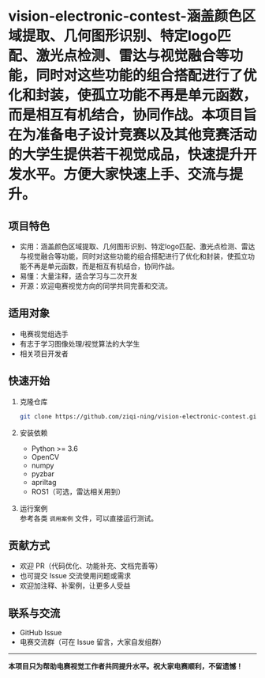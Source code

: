 # vision-electronic-contest-涵盖颜色区域提取、几何图形识别、特定logo匹配、激光点检测、雷达与视觉融合等功能，同时对这些功能的组合搭配进行了优化和封装，使孤立功能不再是单元函数，而是相互有机结合，协同作战。本项目旨在为准备电子设计竞赛以及其他竞赛活动的大学生提供若干视觉成品，快速提升开发水平。方便大家快速上手、交流与提升。

## 项目特色
- 实用：涵盖颜色区域提取、几何图形识别、特定logo匹配、激光点检测、雷达与视觉融合等功能，同时对这些功能的组合搭配进行了优化和封装，使孤立功能不再是单元函数，而是相互有机结合，协同作战。
- 易懂：大量注释，适合学习与二次开发
- 开源：欢迎电赛视觉方向的同学共同完善和交流。

## 适用对象
- 电赛视觉组选手
- 有志于学习图像处理/视觉算法的大学生
- 相关项目开发者

## 快速开始
1. 克隆仓库  
   ```bash
   git clone https://github.com/ziqi-ning/vision-electronic-contest.git
   ```
2. 安装依赖
   - Python >= 3.6
   - OpenCV
   - numpy
   - pyzbar
   - apriltag
   - ROS1（可选，雷达相关用到）

3. 运行案例  
   参考各类 `调用案例` 文件，可以直接运行测试。

## 贡献方式
- 欢迎 PR（代码优化、功能补充、文档完善等）
- 也可提交 Issue 交流使用问题或需求
- 欢迎加注释、补案例，让更多人受益

## 联系与交流
- GitHub Issue
- 电赛交流群（可在 Issue 留言，大家自发组群）

---

**本项目只为帮助电赛视觉工作者共同提升水平。祝大家电赛顺利，不留遗憾！**

